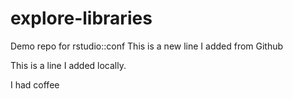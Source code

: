 # explore-libraries
Demo repo for rstudio::conf
This is a new line I added from Github

This is a line I added locally.


I had coffee